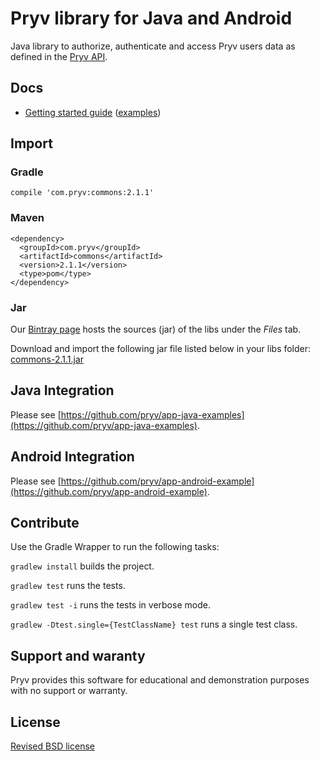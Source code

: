 # Pryv library for Java and Android

Java library to authorize, authenticate and access Pryv users data as defined in the [Pryv API](http://api.pryv.com/).

## Docs

- [Getting started guide](http://pryv.github.io/getting-started/java/) ([examples](http://pryv.github.io/getting-started/java#Examples))

## Import

### Gradle

```
compile 'com.pryv:commons:2.1.1'
```

### Maven

```
<dependency>
  <groupId>com.pryv</groupId>
  <artifactId>commons</artifactId>
  <version>2.1.1</version>
  <type>pom</type>
</dependency>
```

### Jar

Our [Bintray page](https://bintray.com/techpryv/maven/pryv-lib) hosts the sources (jar) of the libs under the *Files* tab.

Download and import the following jar file listed below in your libs folder: [commons-2.1.1.jar](https://bintray.com/techpryv/maven/download_file?file_path=com%2Fpryv%2Fcommons%2F2.1.1%2Fcommons-2.1.1.jar
)

## Java Integration
Please see [https://github.com/pryv/app-java-examples](https://github.com/pryv/app-java-examples).

## Android Integration

Please see [https://github.com/pryv/app-android-example](https://github.com/pryv/app-android-example).

## Contribute

Use the Gradle Wrapper to run the following tasks:

`gradlew install` builds the project.

`gradlew test` runs the tests.

`gradlew test -i` runs the tests in verbose mode.

`gradlew -Dtest.single={TestClassName} test` runs a single test class.

## Support and waranty

Pryv provides this software for educational and demonstration purposes with no support or warranty.

## License

[Revised BSD license](https://github.com/pryv/documents/blob/master/license-bsd-revised.md)
